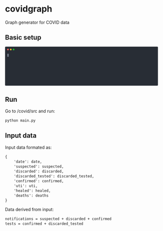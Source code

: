 # covidgraph
Graph generator for COVID data

## Basic setup

![asciicast](man/demo.svg)

## Run

Go to /covid/src and run:

```bash
python main.py
```


## Input data

Input data formated as:
```
{
    'date': date,
    'suspected': suspected,
    'discarded': discarded,
    'discarded_tested': discarded_tested,
    'confirmed': confirmed,
    'uti': uti,
    'healed': healed,
    'deaths': deaths
}
```
Data derived from input:
```
notifications = suspected + discarded + confirmed
tests = confirmed + discarded_tested
```